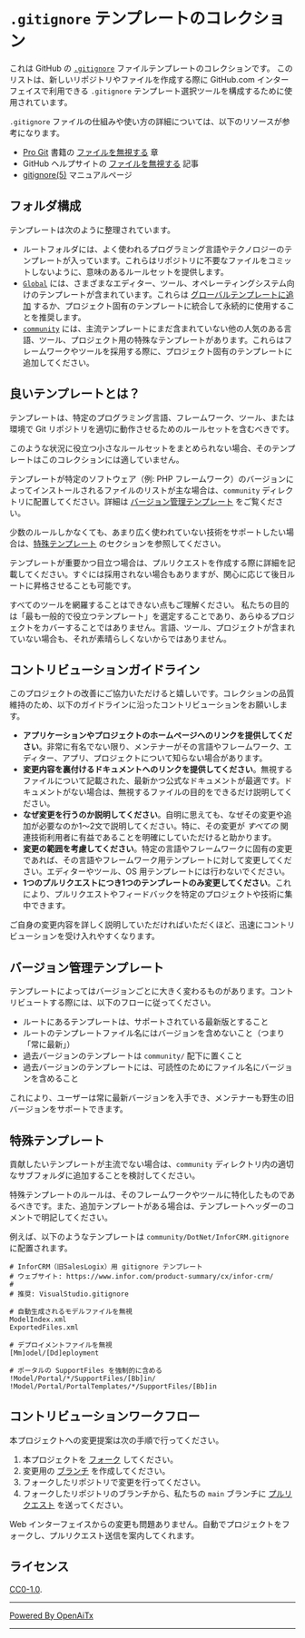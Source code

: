 # `.gitignore` テンプレートのコレクション

これは GitHub の [`.gitignore`][man] ファイルテンプレートのコレクションです。
このリストは、新しいリポジトリやファイルを作成する際に GitHub.com インターフェイスで利用できる `.gitignore` テンプレート選択ツールを構成するために使用されています。

`.gitignore` ファイルの仕組みや使い方の詳細については、以下のリソースが参考になります。

- [Pro Git][progit] 書籍の [ファイルを無視する][chapter] 章
- GitHub ヘルプサイトの [ファイルを無視する][help] 記事
- [gitignore(5)][man] マニュアルページ

[man]: https://git-scm.com/docs/gitignore
[help]: https://help.github.com/articles/ignoring-files
[chapter]: https://git-scm.com/book/en/v2/Git-Basics-Recording-Changes-to-the-Repository#_ignoring
[progit]: https://git-scm.com/book

## フォルダ構成

テンプレートは次のように整理されています。

- ルートフォルダには、よく使われるプログラミング言語やテクノロジーのテンプレートが入っています。これらはリポジトリに不要なファイルをコミットしないように、意味のあるルールセットを提供します。
- [`Global`](./Global) には、さまざまなエディター、ツール、オペレーティングシステム向けのテンプレートが含まれています。これらは [グローバルテンプレートに追加](https://docs.github.com/en/get-started/getting-started-with-git/ignoring-files#configuring-ignored-files-for-all-repositories-on-your-computer) するか、プロジェクト固有のテンプレートに統合して永続的に使用することを推奨します。
- [`community`](./community) には、主流テンプレートにまだ含まれていない他の人気のある言語、ツール、プロジェクト用の特殊なテンプレートがあります。これらはフレームワークやツールを採用する際に、プロジェクト固有のテンプレートに追加してください。

## 良いテンプレートとは？

テンプレートは、特定のプログラミング言語、フレームワーク、ツール、または環境で Git リポジトリを適切に動作させるためのルールセットを含むべきです。

このような状況に役立つ小さなルールセットをまとめられない場合、そのテンプレートはこのコレクションには適していません。

テンプレートが特定のソフトウェア（例: PHP フレームワーク）のバージョンによってインストールされるファイルのリストが主な場合は、`community` ディレクトリに配置してください。詳細は [バージョン管理テンプレート](#versioned-templates) をご覧ください。

少数のルールしかなくても、あまり広く使われていない技術をサポートしたい場合は、[特殊テンプレート](#specialized-templates) のセクションを参照してください。

テンプレートが重要かつ目立つ場合は、プルリクエストを作成する際に詳細を記載してください。すぐには採用されない場合もありますが、関心に応じて後日ルートに昇格させることも可能です。

すべてのツールを網羅することはできない点もご理解ください。
私たちの目的は「最も一般的で役立つテンプレート」を選定することであり、あらゆるプロジェクトをカバーすることではありません。言語、ツール、プロジェクトが含まれていない場合も、それが素晴らしくないからではありません。

## コントリビューションガイドライン

このプロジェクトの改善にご協力いただけると嬉しいです。コレクションの品質維持のため、以下のガイドラインに沿ったコントリビューションをお願いします。

- **アプリケーションやプロジェクトのホームページへのリンクを提供してください**。非常に有名でない限り、メンテナーがその言語やフレームワーク、エディター、アプリ、プロジェクトについて知らない場合があります。
- **変更内容を裏付けるドキュメントへのリンクを提供してください**。無視するファイルについて記載された、最新かつ公式なドキュメントが最適です。ドキュメントがない場合は、無視するファイルの目的をできるだけ説明してください。
- **なぜ変更を行うのか説明してください**。自明に思えても、なぜその変更や追加が必要なのか1～2文で説明してください。特に、その変更が _すべての_ 関連技術利用者に有益であることを明確にしていただけると助かります。
- **変更の範囲を考慮してください**。特定の言語やフレームワークに固有の変更であれば、その言語やフレームワーク用テンプレートに対して変更してください。エディターやツール、OS 用テンプレートには行わないでください。
- **1つのプルリクエストにつき1つのテンプレートのみ変更してください**。これにより、プルリクエストやフィードバックを特定のプロジェクトや技術に集中できます。

ご自身の変更内容を詳しく説明していただければいただくほど、迅速にコントリビューションを受け入れやすくなります。

## バージョン管理テンプレート

テンプレートによってはバージョンごとに大きく変わるものがあります。コントリビュートする際には、以下のフローに従ってください。

- ルートにあるテンプレートは、サポートされている最新版とすること
- ルートのテンプレートファイル名にはバージョンを含めないこと（つまり「常に最新」）
- 過去バージョンのテンプレートは `community/` 配下に置くこと
- 過去バージョンのテンプレートには、可読性のためにファイル名にバージョンを含めること

これにより、ユーザーは常に最新バージョンを入手でき、メンテナーも野生の旧バージョンをサポートできます。

## 特殊テンプレート

貢献したいテンプレートが主流でない場合は、`community` ディレクトリ内の適切なサブフォルダに追加することを検討してください。

特殊テンプレートのルールは、そのフレームワークやツールに特化したものであるべきです。また、追加テンプレートがある場合は、テンプレートヘッダーのコメントで明記してください。

例えば、以下のようなテンプレートは `community/DotNet/InforCRM.gitignore` に配置されます。

```
# InforCRM（旧SalesLogix）用 gitignore テンプレート
# ウェブサイト: https://www.infor.com/product-summary/cx/infor-crm/
#
# 推奨: VisualStudio.gitignore

# 自動生成されるモデルファイルを無視
ModelIndex.xml
ExportedFiles.xml

# デプロイメントファイルを無視
[Mm]odel/[Dd]eployment

# ポータルの SupportFiles を強制的に含める
!Model/Portal/*/SupportFiles/[Bb]in/
!Model/Portal/PortalTemplates/*/SupportFiles/[Bb]in
```

## コントリビューションワークフロー

本プロジェクトへの変更提案は次の手順で行ってください。

1. 本プロジェクトを [フォーク][fork] してください。
2. 変更用の [ブランチ][branch] を作成してください。
3. フォークしたリポジトリで変更を行ってください。
4. フォークしたリポジトリのブランチから、私たちの `main` ブランチに [プルリクエスト][pr] を送ってください。

Web インターフェイスからの変更も問題ありません。自動でプロジェクトをフォークし、プルリクエスト送信を案内してくれます。

[fork]: https://help.github.com/articles/fork-a-repo/
[branch]: https://help.github.com/articles/creating-and-deleting-branches-within-your-repository
[pr]: https://help.github.com/articles/using-pull-requests/

## ライセンス

[CC0-1.0](./LICENSE).


---

[Powered By OpenAiTx](https://github.com/OpenAiTx/OpenAiTx)

---
